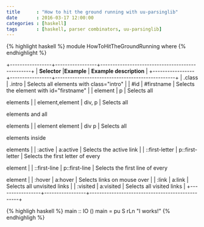 ```yaml
---
title      : "How to hit the ground running with uu-parsinglib"
date       : 2016-03-17 12:00:00
categories : [haskell]
tags       : [haskell, parser combinators, uu-parsinglib]
---
```


{% highlight haskell %}
module HowToHitTheGroundRunning where
{% endhighlight %}

+-----------------+-----------------+-------------------------------------------------+
| **Selector**    |**Example**      | **Example description**                         |
+-----------------+-----------------+-------------------------------------------------+
| .class          | .intro          | Selects all elements with class="intro"         |
| #id             | #firstname      | Selects the element with id="firstname"         |
| element         | p               | Selects all <p> elements                        |
| element,element | div, p          | Selects all <div> elements and all <p> elements |
| element element | div p           | Selects all <p> elements inside <div> elements  |
| :active         | a:active        | Selects the active link                         |
| ::first-letter  | p::first-letter | Selects the first letter of every <p> element   |
| ::first-line    | p::first-line   | Selects the first line of every <p> element     |
| :hover          | a:hover         | Selects links on mouse over                     |
| :link           | a:link          | Selects all unvisited links                     |
| :visited        | a:visited       | Selects all visited links                       |
+-----------------+-----------------+-------------------------------------------------+

{% highligh   haskell %}
main :: IO ()
main = pu  S  rLn "I   works!"
{% endhighligh   %}

